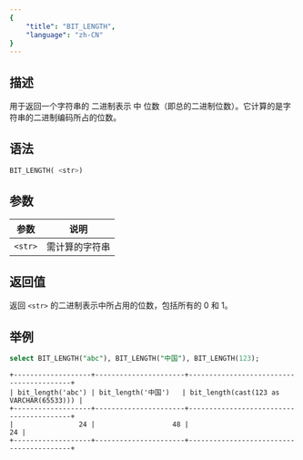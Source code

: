 ```yaml
---
{
    "title": "BIT_LENGTH",
    "language": "zh-CN"
}
---
```


## 描述

用于返回一个字符串的 二进制表示 中 位数（即总的二进制位数）。它计算的是字符串的二进制编码所占的位数。

## 语法
```sql
BIT_LENGTH( <str>)
```

## 参数
| 参数    | 说明         |
|-------|------------|
| `<str>` |  需计算的字符串 |

## 返回值

返回 `<str>` 的二进制表示中所占用的位数，包括所有的 0 和 1。

## 举例

```sql
select BIT_LENGTH("abc"), BIT_LENGTH("中国"), BIT_LENGTH(123);
```

```text
+-------------------+----------------------+-----------------------------------------+
| bit_length('abc') | bit_length('中国')   | bit_length(cast(123 as VARCHAR(65533))) |
+-------------------+----------------------+-----------------------------------------+
|                24 |                   48 |                                      24 |
+-------------------+----------------------+-----------------------------------------+
```
